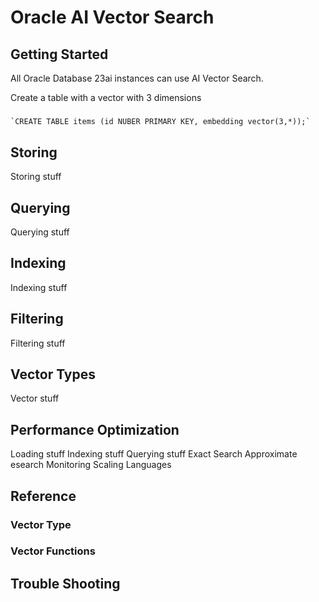 # Oracle AI Vector Search

## Getting Started
All Oracle Database 23ai instances can use AI Vector Search.

Create a table with a vector with 3 dimensions  
#####
    `CREATE TABLE items (id NUBER PRIMARY KEY, embedding vector(3,*));`

## Storing
Storing stuff

## Querying
Querying stuff

## Indexing
Indexing stuff

## Filtering
Filtering stuff

## Vector Types
Vector stuff

## Performance Optimization
Loading stuff
Indexing stuff
Querying stuff
Exact Search
Approximate esearch
Monitoring
Scaling
Languages

## Reference
### Vector Type
### Vector Functions
### 

## Trouble Shooting


